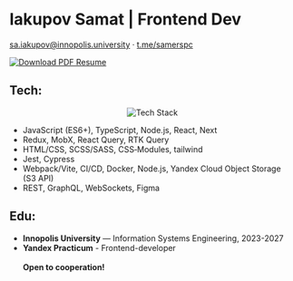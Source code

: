 # Iakupov Samat | Frontend Dev

[sa.iakupov@innopolis.university](mailto:sa.iakupov@innopolis.university) · [t.me/samerspc](https://t.me/samerspc)

<p align="left">
  <a href="https://drive.google.com/file/d/1qWiFS67z4K3rTZjZkmFASqS_qPo4s-ZY/view">
    <img src="https://img.shields.io/badge/Resume.pdf-2D3748?style=for-the-badge&logo=readthedocs&logoColor=white" alt="Download PDF Resume" />
  </a>
</p>

## Tech:

<p align="center">
  <img src="https://skillicons.dev/icons?i=js,ts,nodejs,react,nextjs,npm,redux,html,css,jest,cypress,express,webpack,docker,git&theme=dark" alt="Tech Stack" />
</p>

* JavaScript (ES6+), TypeScript, Node.js, React, Next
* Redux, MobX, React Query, RTK Query  
* HTML/CSS, SCSS/SASS, CSS‑Modules, tailwind
* Jest, Cypress  
*  Webpack/Vite, CI/CD, Docker, Node.js, Yandex Cloud Object Storage (S3 API)
* REST, GraphQL, WebSockets, Figma

## Edu:
* **Innopolis University** — Information Systems Engineering, 2023-2027
* **Yandex Practicum** - Frontend-developer 
<br/><br/>
**Open to cooperation!**